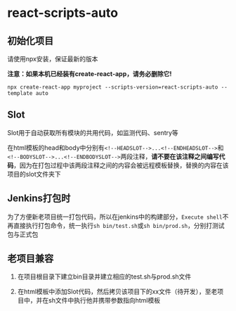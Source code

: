 # react-scripts-auto

## 初始化项目

请使用npx安装，保证最新的版本

**注意：如果本机已经装有create-react-app，请务必删除它!**

```
npx create-react-app myproject --scripts-version=react-scripts-auto --template auto
```


## Slot

Slot用于自动获取所有模块的共用代码，如监测代码、sentry等

在html模板的head和body中分别有`<!--HEADSLOT-->...<!--ENDHEADSLOT-->`和`<!--BODYSLOT-->...<!--ENDBODYSLOT-->`两段注释，**请不要在该注释之间编写代码**，因为在打包过程中该两段注释之间的内容会被远程模板替换，替换的内容在该项目的slot文件夹下

## Jenkins打包时

为了方便新老项目统一打包代码，所以在jenkins中的构建部分，`Execute shell`不再直接执行打包命令，统一执行`sh bin/test.sh`或`sh bin/prod.sh`，分别打测试包与正式包


## 老项目兼容

1. 在项目根目录下建立bin目录并建立相应的test.sh与prod.sh文件

2. 在html模板中添加Slot代码，然后拷贝该项目下的xx文件（待开发），至老项目中，并在sh文件中执行他并携带参数指向html模板